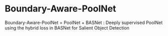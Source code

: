 # Boundary-Aware-PoolNet
Boundary-Aware-PoolNet = PoolNet + BASNet : Deeply supervised PoolNet using the hybrid loss in BASNet for Salient Object Detection
